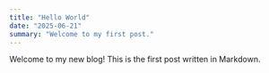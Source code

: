 ```yaml
---
title: "Hello World"
date: "2025-06-21"
summary: "Welcome to my first post."
---
```

Welcome to my new blog! This is the first post written in Markdown.